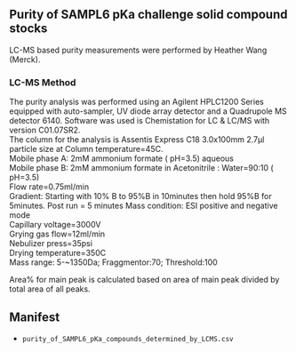 ## Purity of SAMPL6 pKa challenge solid compound stocks

LC-MS based purity measurements were performed by Heather Wang (Merck).


### LC-MS Method 
The purity analysis was performed using an Agilent HPLC1200 Series equipped with auto-sampler, UV diode array detector and a Quadrupole MS detector 6140. Software was used is Chemistation for LC & LC/MS with version C01.07SR2.    
The column for the analysis is Assentis Express C18 3.0x100mm 2.7µl particle size at Column temperature=45C.  
Mobile phase A: 2mM ammonium formate ( pH=3.5) aqueous  
Mobile phase B: 2mM ammonium formate in Acetonitrile : Water=90:10 ( pH=3.5)   
Flow rate=0.75ml/min  
Gradient: Starting with 10% B to 95%B in 10minutes then hold 95%B for 5minutes. Post run = 5 minutes 
Mass condition: ESI positive and negative mode  
Capillary voltage=3000V  
Grying gas flow=12ml/min  
Nebulizer press=35psi  
Drying temperature=350C  
Mass range: 5-~1350Da; Fraggmentor:70;  Threshold:100

Area% for main peak  is calculated based on area of main peak divided by total area of all peaks. 

## Manifest
- `purity_of_SAMPL6_pKa_compounds_determined_by_LCMS.csv`

